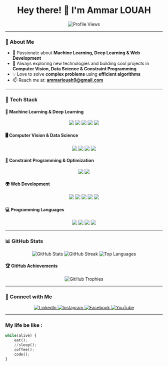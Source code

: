 <h1 align="center">Hey there! 👋 I'm Ammar LOUAH</h1>

<p align="center">
  <img src="https://komarev.com/ghpvc/?username=ammarlouah&label=Profile%20views&color=0e75b6&style=flat" alt="Profile Views" />
</p>

---

### 🧠 About Me  
- 🚀 Passionate about **Machine Learning, Deep Learning & Web Development**  
- 🎯 Always exploring new technologies and building cool projects in **Computer Vision, Data Science & Constraint Programming**  
- 💡 Love to solve **complex problems** using **efficient algorithms**  
- 📫 Reach me at: **[ammarlouah9@gmail.com](mailto:ammarlouah9@gmail.com)**  

---

### 🚀 Tech Stack  

#### 🧠 **Machine Learning & Deep Learning**  
<p align="center">
  <img src="https://img.shields.io/badge/Python-3776AB?style=for-the-badge&logo=python&logoColor=white" />
  <img src="https://img.shields.io/badge/TensorFlow-FF6F00?style=for-the-badge&logo=tensorflow&logoColor=white" />
  <img src="https://img.shields.io/badge/PyTorch-EE4C2C?style=for-the-badge&logo=pytorch&logoColor=white" />
  <img src="https://img.shields.io/badge/Scikit--Learn-F7931E?style=for-the-badge&logo=scikitlearn&logoColor=white" />
  <img src="https://img.shields.io/badge/Keras-D00000?style=for-the-badge&logo=keras&logoColor=white" />
</p>

#### 🖥 **Computer Vision & Data Science**  
<p align="center">
  <img src="https://img.shields.io/badge/OpenCV-5C3EE8?style=for-the-badge&logo=opencv&logoColor=white" />
  <img src="https://img.shields.io/badge/Numpy-013243?style=for-the-badge&logo=numpy&logoColor=white" />
  <img src="https://img.shields.io/badge/Pandas-150458?style=for-the-badge&logo=pandas&logoColor=white" />
  <img src="https://img.shields.io/badge/Matplotlib-008080?style=for-the-badge&logo=python&logoColor=white" />
</p>

#### 🤖 **Constraint Programming & Optimization**  
<p align="center">
  <img src="https://img.shields.io/badge/IBM%20CPLEX-052FAD?style=for-the-badge&logo=ibm&logoColor=white" />
  <img src="https://img.shields.io/badge/Java-ED8B00?style=for-the-badge&logo=java&logoColor=white" />
</p>

#### 🌍 **Web Development**  
<p align="center">
  <img src="https://img.shields.io/badge/Laravel-FF2D20?style=for-the-badge&logo=laravel&logoColor=white" />
  <img src="https://img.shields.io/badge/Node.js-339933?style=for-the-badge&logo=nodedotjs&logoColor=white" />
  <img src="https://img.shields.io/badge/Express.js-000000?style=for-the-badge&logo=express&logoColor=white" />
  <img src="https://img.shields.io/badge/PHP-777BB4?style=for-the-badge&logo=php&logoColor=white" />
  <img src="https://img.shields.io/badge/JavaScript-F7DF1E?style=for-the-badge&logo=javascript&logoColor=black" />
</p>

#### 💻 **Programming Languages**  
<p align="center">
  <img src="https://img.shields.io/badge/C-00599C?style=for-the-badge&logo=c&logoColor=white" />
  <img src="https://img.shields.io/badge/C++-004482?style=for-the-badge&logo=cplusplus&logoColor=white" />
  <img src="https://img.shields.io/badge/Dart-0175C2?style=for-the-badge&logo=dart&logoColor=white" />
  <img src="https://img.shields.io/badge/MATLAB-FF8000?style=for-the-badge&logo=mathworks&logoColor=white" />
</p>

---

### 📊 GitHub Stats  
<p align="center">
  <img src="https://github-readme-stats.vercel.app/api?username=ammarlouah&show_icons=true&theme=tokyonight" alt="GitHub Stats" />
  <img src="https://github-readme-streak-stats.herokuapp.com?user=ammarlouah&show_icons=true&theme=tokyonight" alt="GitHub Streak" />
  <img src="https://github-readme-stats.vercel.app/api/top-langs/?username=ammarlouah&layout=compact&theme=tokyonight" alt="Top Languages" />
</p>

#### 🏆 GitHub Achievements  
<p align="center">
  <img src="https://github-profile-trophy.vercel.app/?username=ammarlouah&theme=onedark&column=4&margin-w=10&margin-h=10&no-bg=true&no-frame=true&rank=S,AAA,AA" alt="GitHub Trophies" />
</p>

---

### 📱 Connect with Me  
<p align="center">
  <a href="https://www.linkedin.com/in/ammar-louah/" target="_blank">
    <img src="https://img.shields.io/badge/LinkedIn-0077B5?style=for-the-badge&logo=linkedin&logoColor=white" alt="LinkedIn" />
  </a>
  <a href="https://instagram.com/ammarlouah" target="_blank">
    <img src="https://img.shields.io/badge/Instagram-E4405F?style=for-the-badge&logo=instagram&logoColor=white" alt="Instagram" />
  </a>
  <a href="https://facebook.com/code.conmigoo" target="_blank">
    <img src="https://img.shields.io/badge/Facebook-1877F2?style=for-the-badge&logo=facebook&logoColor=white" alt="Facebook" />
  </a>
  <a href="https://www.youtube.com/@codeconmigo" target="_blank">
    <img src="https://img.shields.io/badge/YouTube-FF0000?style=for-the-badge&logo=youtube&logoColor=white" alt="YouTube" />
  </a>
</p>

---

### My life be like :
```python
while(alive) {
    eat();
    //sleep();
    coffee();
    code();
}
```
